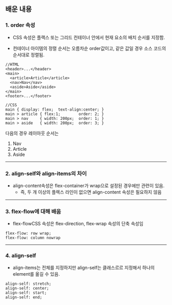 ## 배운 내용

### 1. order 속성

- CSS 속성은 플랙스 또는 그리드 컨테이너 안에서 현재 요소의 배치 순서를 지정함.

* 컨테이너 아이템의 정렬 순서는 오름차순 <a>order</a>값이고, 같은 값일 경우 소스 코드의 순서대로 정렬됨.

```
//HTML
<header>...</header>
<main>
  <article>Article</article>
  <nav>Nav</nav>
  <aside>Aside</aside>
</main>
<footer>...</footer>

//CSS
main { display: flex;  text-align:center; }
main > article { flex:1;        order: 2; }
main > nav     { width: 200px;  order: 1; }
main > aside   { width: 200px;  order: 3; }
```

다음의 경우 레이아웃 순서는

1. Nav
2. Article
3. Aside

---

### 2. align-self와 align-items의 차이

- <a>align-content</a>속성은 <a>flex-container</a>가 <a>wrap</a>으로 설정된 경우에만 관련이 있음.
  - 즉, 두 개 이상의 플렉스 라인이 없으면 <a>align-content</a> 속성은 필요하지 않음

---

### 3. flex-flow에 대해 배움

- <a>flex-flow</a>CSS 속성은 <a>flex-direction</a>, <a>flex-wrap</a> 속성의 단축 속성임

```
flex-flow: row wrap;
flex-flow: column nowrap
```

---

### 4. align-self

- <a>align-items</a>는 전체를 지정하지만 <a>align-self</a>는 클래스르르 지정해서 하나의 element를 옮길 수 있음.

```
align-self: stretch;
align-self: center;
align-self: start;
align-self: end;
```
